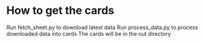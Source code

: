 # How to get the cards
Run fetch_sheet.py to download latest data
Run process_data.py to process downloaded data into cards
The cards will be in the out directory